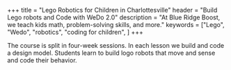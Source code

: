 +++
title = "Lego Robotics for Children in Charlottesville"
header = "Build Lego robots and Code with WeDo 2.0"
description = "At Blue Ridge Boost, we teach kids math, problem-solving skills, and more." 
keywords = ["Lego", "Wedo", "robotics",  "coding for children", ]
+++

The course is split in four-week sessions. In each lesson we build and code a design model. Students learn to build logo robots that move and sense and code their behavior.

